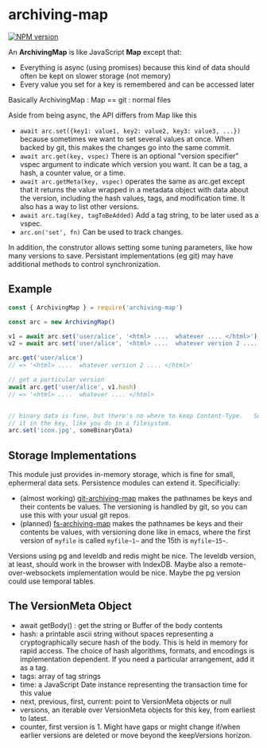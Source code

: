 # archiving-map
[![NPM version][npm-image]][npm-url]

An **ArchivingMap** is like JavaScript **Map** except that:

* Everything is async (using promises) because this kind of data should often be kept on slower storage (not memory)
* Every value you set for a key is remembered and can be accessed later

Basically ArchivingMap : Map == git : normal files

Aside from being async, the API differs from Map like this

* `await arc.set({key1: value1, key2: value2, key3: value3, ...})` because sometimes we want to set several values at once.  When backed by git, this makes the changes go into the same commit.
* `await arc.get(key, vspec)` There is an optional "version specifier" vspec argument to indicate which version you want.  It can be a tag, a hash, a counter value, or a time.
* `await arc.getMeta(key, vspec)` operates the same as arc.get except that it returns the value wrapped in a metadata object with data about the version, including the hash values, tags, and modification time.  It also has a way to list other versions.
* `await arc.tag(key, tagToBeAdded)`  Add a tag string, to be later used as a vspec.
* `arc.on('set', fn)` Can be used to track changes.

In addition, the construtor allows setting some tuning parameters,
like how many versions to save.  Persistant implementations (eg git)
may have additional methods to control synchronization.

## Example

```js
const { ArchivingMap } = require('archiving-map')

const arc = new ArchivingMap()

v1 = await arc.set('user/alice', '<html> ....  whatever .... </html>')
v2 = await arc.set('user/alice', '<html> ....  whatever version 2 .... </html>')

arc.get('user/alice')
// => '<html> ....  whatever version 2 .... </html>'

// get a particular version
await arc.get('user/alice', v1.hash)
// => '<html> ....  whatever .... </html>


// binary data is fine, but there's no where to keep Content-Type.   So put
// it in the key, like you do in a filesystem.
arc.set('icon.jpg', someBinaryData)
```

## Storage Implementations

This module just provides in-memory storage, which is fine for small, ephermeral data sets. Persistence modules can extend it.  Specificially:

* (almost working) [git-archiving-map](https://npmjs.org/package/git-archiving-map.git) makes the pathnames be keys and their contents be values.  The versioning is handled by git, so you can use this with your usual git repos.
* (planned) [fs-archiving-map](https://npmjs.org/package/fs-archiving-map.git) makes the pathnames be keys and their contents be values, with versioning done like in emacs, where the first version of `myfile` is called `myfile~1~` and the 15th is `myfile~15~`.

Versions using pg and leveldb and redis might be nice. The leveldb version, at least, should work in the browser with IndexDB.  Maybe also a remote-over-websockets implementation would be nice.  Maybe the pg version could use temporal tables.


## The VersionMeta Object

* await getBody() : get the string or Buffer of the body contents
* hash: a printable ascii string without spaces representing a cryptographically secure hash of the body.  This is held in memory for rapid access.  The choice of hash algorithms, formats, and encodings is implementation dependent.  If you need a particular arrangement, add it as a tag.
* tags: array of tag strings
* time: a JavaScript Date instance representing the transaction time for this value
* next, previous, first, current:  point to VersionMeta objects or null
* versions, an iterable over VersionMeta objects for this key, from earliest to latest.
* counter, first version is 1.  Might have gaps or might change if/when earlier versions are deleted or move beyond the keepVersions horizon.

[npm-image]: https://img.shields.io/npm/v/archiving-map.svg?style=flat-square
[npm-url]: https://npmjs.org/package/archiving-map
